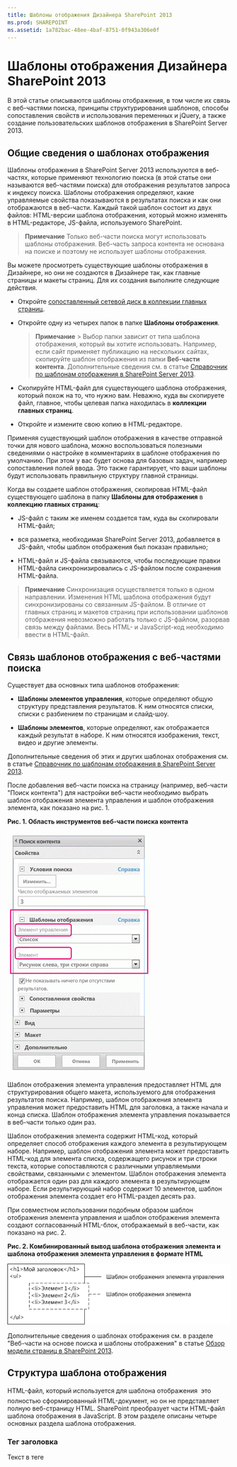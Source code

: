 ```yaml
---
title: Шаблоны отображения Дизайнера SharePoint 2013
ms.prod: SHAREPOINT
ms.assetid: 1a782bac-48ee-4baf-8751-0f943a306e0f
---
```



# Шаблоны отображения Дизайнера SharePoint 2013
В этой статье описываются шаблоны отображения, в том числе их связь с веб-частями поиска, принципы структурирования шаблонов, способы сопоставления свойств и использования переменных и jQuery, а также создание пользовательских шаблонов отображения в SharePoint Server 2013.
## Общие сведения о шаблонах отображения
<a name="bk_introduction"> </a>

Шаблоны отображения в SharePoint Server 2013 используются в веб-частях, которые применяют технологию поиска (в этой статье они называются веб-частями поиска) для отображения результатов запроса к индексу поиска. Шаблоны отображения определяют, какие управляемые свойства показываются в результатах поиска и как они отображаются в веб-части. Каждый такой шаблон состоит из двух файлов: HTML-версии шаблона отображения, который можно изменять в HTML-редакторе, JS-файла, используемого SharePoint.
  
    
    

> **Примечание**
> Только веб-части поиска могут использовать шаблоны отображения. Веб-часть запроса контента не основана на поиске и поэтому не использует шаблоны отображения. 
  
    
    

Вы можете просмотреть существующие шаблоны отображения в Дизайнере, но они не создаются в Дизайнере так, как главные страницы и макеты страниц. Для их создания выполните следующие действия.
  
    
    

- Откройте  [сопоставленный сетевой диск в коллекции главных страниц](how-to-map-a-network-drive-to-the-sharepoint-2013-master-page-gallery.md).
    
  
- Откройте одну из четырех папок в папке **Шаблоны отображения**.
    
    > **Примечание**
      > Выбор папки зависит от типа шаблона отображения, который вы хотите использовать. Например, если сайт применяет публикацию на нескольких сайтах, скопируйте шаблон отображения из папки **Веб-части контента**. Дополнительные сведения см. в статье  [Справочник по шаблонам отображения в SharePoint Server 2013](http://technet.microsoft.com/ru-ru/library/jj944947.aspx). 
- Скопируйте HTML-файл для существующего шаблона отображения, который похож на то, что нужно вам. Неважно, куда вы скопируете файл, главное, чтобы целевая папка находилась в **коллекции главных страниц**.
    
  
- Откройте и измените свою копию в HTML-редакторе.
    
  
Применяя существующий шаблон отображения в качестве отправной точки для нового шаблона, можно воспользоваться полезными сведениями о настройке в комментариях в шаблоне отображения по умолчанию. При этом у вас будет основа для базовых задач, например сопоставления полей ввода. Это также гарантирует, что ваши шаблоны будут использовать правильную структуру главной страницы.
  
    
    
Когда вы создаете шаблон отображения, скопировав HTML-файл существующего шаблона в папку **Шаблоны для отображения** в **коллекцию главных страниц**:
  
    
    

- JS-файл с таким же именем создается там, куда вы скопировали HTML-файл;
    
  
- вся разметка, необходимая SharePoint Server 2013, добавляется в JS-файл, чтобы шаблон отображения был показан правильно;
    
  
- HTML-файл и JS-файла связываются, чтобы последующие правки HTML-файла синхронизировались с JS-файлом после сохранения HTML-файла.
    
  

> **Примечание**
> Синхронизация осуществляется только в одном направлении. Изменения HTML шаблона отображения будут синхронизированы со связанным JS-файлом. В отличие от главных страниц и макетов страниц при использовании шаблонов отображения невозможно работать только с JS-файлом, разорвав связь между файлами. Весь HTML- и JavaScript-код необходимо ввести в HTML-файл. 
  
    
    


## Связь шаблонов отображения с веб-частями поиска
<a name="bk_DTandSWP"> </a>

Существует два основных типа шаблонов отображения:
  
    
    

- **Шаблоны элементов управления**, которые определяют общую структуру представления результатов. К ним относятся списки, списки с разбиением по страницам и слайд-шоу.
    
  
- **Шаблоны элементов**, которые определяют, как отображается каждый результат в наборе. К ним относятся изображения, текст, видео и другие элементы.
    
  
Дополнительные сведения об этих и других шаблонах отображения см. в статье  [Справочник по шаблонам отображения в SharePoint Server 2013](http://technet.microsoft.com/ru-ru/library/jj944947.aspx).
  
    
    
После добавления веб-части поиска на страницу (например, веб-части "Поиск контента") для настройки веб-части необходимо выбрать шаблон отображения элемента управления и шаблон отображения элемента, как показано на рис. 1.
  
    
    

**Рис. 1. Область инструментов веб-части поиска контента**

  
    
    

  
    
    
![Область инструментов веб-части поиска в содержимом](images/115_content_search_web_part_tool_pane.gif)
  
    
    
Шаблон отображения элемента управления предоставляет HTML для структурирования общего макета, используемого для отображения результатов поиска. Например, шаблон отображения элемента управления может предоставить HTML для заголовка, а также начала и конца списка. Шаблон отображения элемента управления показывается в веб-части только один раз.
  
    
    
Шаблон отображения элемента содержит HTML-код, который определяет способ отображения каждого элемента в результирующем наборе. Например, шаблон отображения элемента может предоставить HTML-код для элемента списка, содержащего рисунок и три строки текста, которые сопоставляются с различными управляемыми свойствами, связанными с элементом. Шаблон отображения элемента отображается один раз для каждого элемента в результирующем наборе. Если результирующий набор содержит 10 элементов, шаблон отображения элемента создает его HTML-раздел десять раз.
  
    
    
При совместном использовании подобным образом шаблон отображения элемента управления и шаблон отображения элемента создают согласованный HTML-­блок, отображаемый в веб-части, как показано на рис. 2.
  
    
    

**Рис. 2. Комбинированный вывод шаблона отображения элемента и шаблона отображения элемента управления в формате HTML**

  
    
    

  
    
    
![Комбинированный вывод шаблона отображения элемента и шаблона отображения элемента управления в формате HTML](images/sp15Con_CreateDisplayTemplateSP2013_Figure02.png)
  
    
    
Дополнительные сведения о шаблонах отображения см. в разделе "Веб-части на основе поиска и шаблоны отображения" в статье  [Обзор модели страниц в SharePoint 2013](overview-of-the-sharepoint-2013-page-model.md).
  
    
    

## Структура шаблона отображения
<a name="bk_DTstructure"> </a>

HTML-файл, который используется для шаблона отображения  это полностью сформированный HTML-документ, но он не представляет полную веб-страницу HTML. SharePoint преобразует части HTML-файл шаблона отображения в JavaScript. В этом разделе описаны четыре основных раздела шаблона отображения.
  
    
    

### Тег заголовка

Текст в теге **<title>** в файле шаблона отображения используется в качестве отображаемого имени в разделе **Шаблоны отображения** области редактирования веб-части, если веб-часть поиска находится в режиме редактирования. Следующий пример основан на шаблоне отображения элемента с именем Item_Picture3Lines.html:
  
    
    

```HTML

<title>Picture on left, 3 lines on right</title>
```


### Свойства заголовка

Сразу после тега **<title>** идет набор настраиваемых элементов, ограниченных следующей разметкой:
  
    
    

```HTML
<!--[if gte mso 9]><xml>
<mso:CustomDocumentProperties>
…
</mso:CustomDocumentProperties>
</xml><![endif]-->

```

Эти элементы и их свойства предоставляют среде SharePoint важные сведения о шаблоне отображения. В таблице 1 описаны настраиваемые свойства, которые используются в шаблонах отображения.
  
    
    

> **Примечание**
> Не все настраиваемые свойства используются в каждом шаблоне отображения. Кроме того, некоторые свойства можно, изменив свойства файла шаблона отображения в Дизайнере. 
  
    
    


**Таблица 1. Список объектов CustomDocumentProperties**


|**Свойство**|**Описание**|
|:-----|:-----|
|**TemplateHidden** <br/> |Логическое значение, указывающее, следует ли скрыть шаблон отображения из списка доступных шаблонов в веб-части. Это значение можно изменить в свойствах файла шаблона отображения.  <br/> |
|**ManagedPropertyMapping** <br/> |Сопоставляет поля, предоставляемые элементами результатов поиска в свойствах, доступных для JavaScript. Используется только в шаблонах элементов.  <br/> |
|**MasterPageDescription** <br/> |Понятное описание шаблона отображения. Его пользователи увидят в среде редактирования SharePoint. Это значение можно изменить в свойствах файла шаблона отображения.  <br/> |
|**ContentTypeId** <br/> |Идентификатор типа контента, связанного с шаблоном отображения.  <br/> |
|**TargetControlType** <br/> |Указывает контекст, в котором используется шаблон отображения. Это значение можно изменить в свойствах файла шаблона отображения.  <br/> |
|**HtmlDesignAssociated** <br/> |Логическое значение, которое указывает, связан ли с HTML-файлом шаблона отображения JS-файл.  <br/> |
|**HtmlDesignConversionSucceeded** <br/> |Указывает, успешно ли выполнено преобразование. Это значение автоматически добавляется в файл SharePoint и используется только в настраиваемых шаблонах отображения.  <br/> |
|**HtmlDesignStatusAndPreview** <br/> |Содержит URL-адрес HTML-файла и текст для столбца **Состояние** ( **Преобразование выполнено успешно** или **Предупреждения и ошибки**). Это значение автоматически добавляется в файл SharePoint и используется только в настраиваемых шаблонах отображения.  <br/> |
   

### Блок скрипта
<a name="bk_scriptblock"> </a>

В теге **<body>** можно увидеть следующий тег **<script>**:
  
    
    

```HTML

<script>
     $includeLanguageScript(this.url, "~sitecollection/_catalogs/masterpage/Display Templates/Language Files/{Locale}/CustomStrings.js");
</script>
```

По умолчанию эта строка включена во все шаблоны отображения. Вы можете добавить дополнительные строки кода в тег **<script>**, чтобы указать ссылку на CSS-файлы и другие файлы JavaScript за пределами основного HTML-файла шаблона отображения. В таблице 2 показаны примеры добавления других ресурсов.
  
    
    

**Таблица 2. Примеры добавления внешних ресурсов в тег <script>**


|**Чтобы добавить следующие ресурсы:**|**Используйте следующий код:**|
|:-----|:-----|
|Файл JavaScript, часть текущего семейства веб-сайтов  <br/> | `$includeScript(this.url, "~sitecollection/_catalogs/masterpage/Display Templates/Content Web Parts/MyScripts.js");` <br/> |
|Внешний файл JavaScript  <br/> | `$includeScript(this.url, "http://www.contoso.com/ExternalScript.js");` <br/> |
|CSS-файл, часть текущего семейства веб-сайтов  <br/> | `$includeCSS(this.url, "~sitecollection/_catalogs/masterpage/Display Templates/Content Web Parts/MyCSS.css");` <br/> |
|CSS-файл, который находится в расположении, связанном с текущим шаблоном отображения  <br/> | `$includeCSS(this.url,"../../MyStyles/MyCSS.css");` <br/> |
   

> **Примечание**
> Если для элементов в коллекции главных страниц требуется **утверждение контента**, все файлы ресурсов (включая CSS- и JS-файлы) должны быть опубликованы, прежде чем они станут доступными главным страницам и макетам страниц. Дополнительные сведения см. в статье  [Требование утверждения элементов в списке или библиотеке](http://office.microsoft.com/ru-ru/sharepoint-help/require-approval-of-items-in-a-site-list-or-library-HA102853936.aspx?CTT=1). 
  
    
    


### Блок DIV
<a name="bk_scriptblock"> </a>

После тега **<script>** следует тег **<div>** с идентификатором. По умолчанию идентификатор этого тега **<div>** совпадает с именем HTML-файла. Всю разметку HTML или код, который должен предоставлять шаблон отображения, необходимо добавить в этот тег **<div>**. Но сам тег не включен в разметку, которая отображается на веб-странице во время выполнения. 
  
    
    

> **Примечание**
> Чтобы назначить стиль CSS или идентификатор HTML-блоку, который отображается на странице во время выполнения, можно добавить новый тег внутри первого тега **<div>**. Можно также назначить стиль CSS и идентификатор HTML-блоку, который окружает переменную  `_#= ctx.RenderGroups(ctx) =#_` в шаблоне элемента управления. Переменная `_#= ctx.RenderGroups(ctx) =#_` используется для отрисовки HTML-разметки, которая окружает результаты запроса, отображаемые с помощью шаблона элемента.
  
    
    

В первом теге **<div>** вы увидите код внутри блоков комментариев, которые начинаются с **<!--#_** и заканчиваются **_#-->**. Вы используете код JavaScript внутри этих блоков и HTML-код за пределами блоки. С помощью этих блоков также можно управлять HTML с условными операторами. Для этого используйте блок комментариев с условными операторами и открывающую квадратную скобку, после которой добавьте HTML-код и другой блок комментариев с закрывающей квадратной скобкой. В следующем примере тег привязки отображается на странице, только если значение объекта **linkURL** не пустое.
  
    
    



```HTML

<!--#_
if(!linkURL.isEmpty)
{
_#-->
     <a class="cbs-pictureImgLink" href="_#= linkURL =#_" title="_#= $htmlEncode(line1.defaultValueRenderer(line1)) =#_" id="_#= pictureLinkId =#_">
<!--#_
}
_#-->

```


## Сопоставление входных свойств и получение их значений
<a name="bk_mapproperties"> </a>

Заголовок шаблона отображения элемента содержит настраиваемое свойство документа с именем **ManagedPropertyMapping**. Оно принимает управляемые свойства, используемые службой поиска, и сопоставляет их со значениями, которые может использовать шаблон отображения. Свойство  это разделенный запятыми список значений в следующем формате: ' _отображаемое_имя_свойства_'{ _имя_свойства_}:' _управляемое_свойство_'. Например,  `'Picture URL'{Picture URL}:'PublishingImage;PictureURL;PictureThumbnailURL'`.
  
    
    
Рассмотрим формат более подробно.
  
    
    

-  _отображаемое_имя_свойства_  это имя свойства, которое отображается в области редактирования веб-части после выбора шаблона отображения.
    
  
-  _имя_свойства_  это идентификатор, который использует локализованные строковые ресурсов, чтобы найти имя управляемого свойства. Это также значение, отображаемое в разделе **Сопоставления свойств** меню "Параметры веб-части". Вы можете ввести другое значение в параметрах веб-части, чтобы изменить управляемое свойство, связанное с полем, которое отображается в веб-части.
    
  
-  _управляемое_свойство_  это строка из одного или нескольких управляемых свойств, разделенных точкой с запятой. Во время выполнения этот список вычисляется слева направо, а первое значение, соответствующее имени управляемого свойства текущего элемента поиска, будет сопоставлено с этим сегментов. Это позволяет создать шаблон отображения, который может работать с несколькими типами элементов и использовать унифицированный способ визуализации при наличии совместимых свойств.
    
  
После сопоставления свойства его значение можно получить в скрипте, используя следующий код:  `var pictureURL = $getItemValue(ctx, "Picture URL");`
  
    
    
Второй параметр, который передается **$getItemValue()**, должен соответствовать отображаемому имени свойства в одинарных кавычках, которое используется в элементе **ManagedPropertyMapping**. В этом примере **Picture URL**  это имя свойства, которое передается **$getItemValue()**.
  
    
    
Этот код возвращает объект сведений о значении ( **valueInfoObj**). Он содержит необработанное представление входного значения, а также значение, к которому применена кодировка по умолчанию.
  
    
    
Переменные в разделах JavaScript можно использовать, как и обычно, для обработки переменных и создания HTML-строк, которые будут отображаться на странице во время выполнения. Но чтобы ссылаться на переменные, объявленные в скрипте непосредственно в HTML-коде, необходимо использовать следующий формат: _#=  _variableName_ =#_. Например, чтобы использовать переменную **pictureURL** как значение изображения, воспользуйтесь следующим HTML-кодом: `<img src="_#= pictureURL =#_" />`
  
    
    

## Использование jQuery с шаблонами отображения
<a name="bk_jQuery"> </a>

jQuery можно использовать с шаблонами отображения, но при этом необходимо учитывать два важных фактора:
  
    
    

- для включения библиотеки jQuery в шаблон отображения следуйте инструкциям, описанным в разделе  [Блок скрипта](#bk_scriptblock) выше;
    
  
- при использовании селекторов идентификатора в jQuery воспользуйтесь следующим кодом для создания переменной для идентификатора:  `var containerQueryId = '#' + '_#= containerId =#_';`.
    
    Для ссылки на селектор в jQuery используйте следующий код:  `$('_#= containerQueryId =#_')`
    
  

## Создание шаблона отображения
<a name="bk_createDT"> </a>

Перед созданием шаблона отображения с помощью следующей процедуры необходимо создать сопоставленный сетевой диск, который указывает на **коллекцию главных страниц**. Дополнительные сведения см. в разделе  [Как: сопоставление сетевого диска коллекции главных страниц SharePoint 2013](how-to-map-a-network-drive-to-the-sharepoint-2013-master-page-gallery.md).
  
    
    

### Создание шаблона отображения


1. С помощью проводника Windows откройте сетевой диск, сопоставленный с **коллекцией главных страниц**.
    
  
2. Откройте папку **Шаблоны отображения**, а затем откройте папку **Веб-части контента**.
    
  
3. Скопируйте HTML-файл для шаблона отображения, который похож на то, что вы хотите создать. Список шаблонов отображения по умолчанию и их описание см. в статье  [Справочник по шаблонам отображения в SharePoint Server 2013](http://technet.microsoft.com/ru-ru/library/jj944947.aspx).
    
    На этом этапе SharePoint Server 2013 копирует HTML-файл в JS-файл с таким же именем. Например, если имя копируемого HTML-файла  Item_Picture3Line_copy.html, создается соответствующий JS-файл с именем Item_Picture3Lines_copy.js. Если вы переименуете HTML-файл, имя соответствующего JS-файла изменится.
    
  
4. Чтобы настроить шаблон отображения, измените HTML-файл, который находится на сервере. Для этого откройте и измените HTML-файл на сопоставленном диске с помощью HTML-редактора. Каждый раз при сохранении HTML-файл все изменения синхронизируются со связанным JS-файлом.
    
  
5. Перейдите на сайт публикации.
    
  
6. В правом верхнем углу страницы выберите пункт **Параметры**, а затем выберите **Дизайнер**.
    
  
7. В левой области навигации Дизайнера щелкните **Изменить шаблоны отображения**. Появится HTML-файл со столбцом **Состояние**, в котором отображается одно из двух состояний:
    
  - **Предупреждения и ошибки**;
    
  
  - **Преобразование выполнено успешно**.
    
  

    > **Примечание**
      > В отличие от главных страниц и макетов страниц вы не можете использовать страницу предварительного просмотра для динамического изучения шаблона отображения на сервере. Для предварительного просмотра шаблона необходимо добавить веб-часть поиска контента на страницу и применить шаблон в области редактирования веб-части поиска контента. Если шаблон отображения содержит ошибки, в веб-части поиска контента появится сообщение об ошибке. Исправьте ошибки, чтобы шаблон отображался правильно. 
8. Чтобы исправить ошибки, отредактируйте HTML-файл, который находится на сервере, в HTML-редакторе, чтобы открыть и изменить HTML-файл на сопоставленном диске. Сохраните шаблон отображения и перезагрузите страницу, содержащую веб-часть поиска контента, которая использует шаблон отображения.
    
  

## Дополнительные ресурсы
<a name="bk_addresources"> </a>


-  [Обзор Дизайнера в SharePoint 2013](overview-of-design-manager-in-sharepoint-2013.md)
    
  
-  [Разработка макета сайта в SharePoint 2013](develop-the-site-design-in-sharepoint-2013.md)
    
  
-  [Инструкции. Преобразование HTML-файла в эталонную страницу SharePoint 2013](how-to-convert-an-html-file-into-a-master-page-in-sharepoint-2013.md)
    
  
-  [Инструкции. Создание макета страницы в SharePoint 2013](how-to-create-a-page-layout-in-sharepoint-2013.md)
    
  
-  [Фирменная символика и конструкция возможности дизайнер SharePoint 2013](sharepoint-2013-design-manager-branding-and-design-capabilities.md)
    
  

